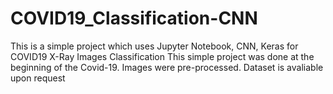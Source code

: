 # COVID19_Classification-CNN
This is a simple project which uses Jupyter Notebook, CNN, Keras for COVID19 X-Ray Images Classification
This simple project was done at the beginning of the Covid-19. Images were pre-processed. Dataset is avaliable upon request
